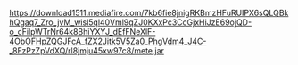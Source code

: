 https://download1511.mediafire.com/7kb6fie8jnigRKBmzHFuRUIPX6sQLQBkhQgaq7_Zro_jvM_wisl5ql40Vml9qZJ0KXxPc3CcGjxHiJzE69ojQD-o_cFilpWTrNr64k8BhiYXYJ_dEfFNeXlF-4ObOFHpZQGJFcA_fZX2Jitk5V5Za0_PhgVdm4_J4C-_8FzPzZpVdXQ/rl8jmju45xw97c8/mete.jar
